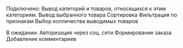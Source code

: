 Подключено:
  Вывод категорий и товаров, относящихся к этим категориям.
  Вывод выбранного товара
  Сортировка
  Фильтрация по признакам
  Выбор колличества выводимых товаров
  
В ожидании:
  Авторизация через соц. сети
  Формирование заказа
  Добавление комментариев
